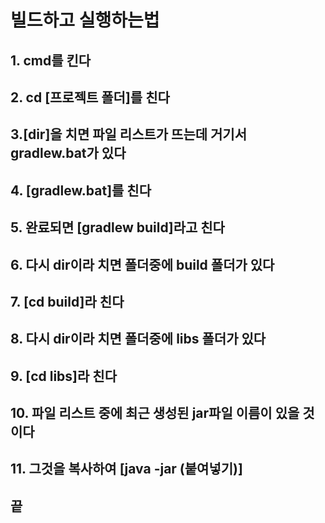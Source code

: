 # 빌드하고 실행하는법

## 1. cmd를 킨다
## 2. cd [프로젝트 폴더]를 친다
## 3.[dir]을 치면 파일 리스트가 뜨는데 거기서 gradlew.bat가 있다
## 4. [gradlew.bat]를 친다
## 5. 완료되면 [gradlew build]라고 친다
## 6. 다시 dir이라 치면 폴더중에 build 폴더가 있다
## 7. [cd build]라 친다
## 8. 다시 dir이라 치면 폴더중에 libs 폴더가 있다
## 9. [cd libs]라 친다
## 10. 파일 리스트 중에 최근 생성된 jar파일 이름이 있을 것 이다
## 11. 그것을 복사하여 [java -jar (붙여넣기)]
## 끝